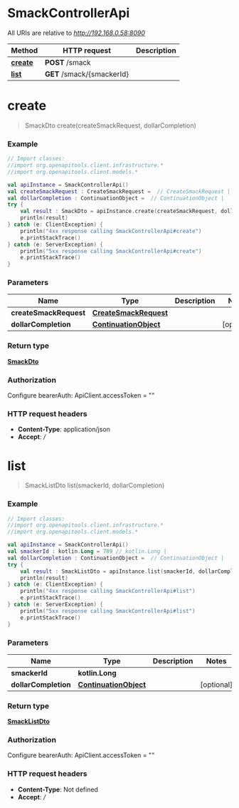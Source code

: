 # SmackControllerApi

All URIs are relative to *http://192.168.0.58:8090*

Method | HTTP request | Description
------------- | ------------- | -------------
[**create**](SmackControllerApi.md#create) | **POST** /smack | 
[**list**](SmackControllerApi.md#list) | **GET** /smack/{smackerId} | 


<a name="create"></a>
# **create**
> SmackDto create(createSmackRequest, dollarCompletion)



### Example
```kotlin
// Import classes:
//import org.openapitools.client.infrastructure.*
//import org.openapitools.client.models.*

val apiInstance = SmackControllerApi()
val createSmackRequest : CreateSmackRequest =  // CreateSmackRequest | 
val dollarCompletion : ContinuationObject =  // ContinuationObject | 
try {
    val result : SmackDto = apiInstance.create(createSmackRequest, dollarCompletion)
    println(result)
} catch (e: ClientException) {
    println("4xx response calling SmackControllerApi#create")
    e.printStackTrace()
} catch (e: ServerException) {
    println("5xx response calling SmackControllerApi#create")
    e.printStackTrace()
}
```

### Parameters

Name | Type | Description  | Notes
------------- | ------------- | ------------- | -------------
 **createSmackRequest** | [**CreateSmackRequest**](CreateSmackRequest.md)|  |
 **dollarCompletion** | [**ContinuationObject**](.md)|  | [optional]

### Return type

[**SmackDto**](SmackDto.md)

### Authorization


Configure bearerAuth:
    ApiClient.accessToken = ""

### HTTP request headers

 - **Content-Type**: application/json
 - **Accept**: */*

<a name="list"></a>
# **list**
> SmackListDto list(smackerId, dollarCompletion)



### Example
```kotlin
// Import classes:
//import org.openapitools.client.infrastructure.*
//import org.openapitools.client.models.*

val apiInstance = SmackControllerApi()
val smackerId : kotlin.Long = 789 // kotlin.Long | 
val dollarCompletion : ContinuationObject =  // ContinuationObject | 
try {
    val result : SmackListDto = apiInstance.list(smackerId, dollarCompletion)
    println(result)
} catch (e: ClientException) {
    println("4xx response calling SmackControllerApi#list")
    e.printStackTrace()
} catch (e: ServerException) {
    println("5xx response calling SmackControllerApi#list")
    e.printStackTrace()
}
```

### Parameters

Name | Type | Description  | Notes
------------- | ------------- | ------------- | -------------
 **smackerId** | **kotlin.Long**|  |
 **dollarCompletion** | [**ContinuationObject**](.md)|  | [optional]

### Return type

[**SmackListDto**](SmackListDto.md)

### Authorization


Configure bearerAuth:
    ApiClient.accessToken = ""

### HTTP request headers

 - **Content-Type**: Not defined
 - **Accept**: */*

